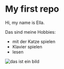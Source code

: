 # My first repo

Hi, my name is Ella.

Das sind meine Hobbies:

 - mit der Katze spielen 
 - Klavier spielen
 - lesen
 
 ![das ist ein bild](https://haustier-portal.de/wp-content/uploads/Bild-von-einem-suessen-Katzenbaby-1.jpg)

